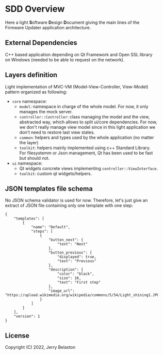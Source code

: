 # SDD Overview

Here a light **S**oftware **D**esign **D**ocument giving the main lines of the Firmware Updater application architecture.

## External Dependencies

C++ based application depending on Qt Framework and Open SSL library on Windows (needed to be able to request on the network).

## Layers definition

Light implementation of MVC-VM (Model-View-Controller, View-Model) pattern organized as following:

- `core` namespace:
    - `model`: namespace in charge of the whole model. For now, it only manages the mock server.
	- `controller::Controller`: class managing the model and the view, abstracted way, which allows to split ui/core dependencies. For now, we don't really manage view model since in this light application we don't need to restore last view states.
    - `common`: helpers and types used by the whole application (no matter the layer)
    - `toolkit`: helpers mainly implemented using c++ Standard Library. For filesystemm or Json management, Qt has been used to be fast but should not.
- `ui` namespace:
	- Qt widgets concrete views implementing `controller::ViewInterface`.
    - `toolkit`: custom qt widgets/helpers.

## JSON templates file schema

No JSON schema validator is used for now. Therefore, let's just give an extract of JSON file containing only one template with one step:
```
{
    "templates": [
        {
            "name": "Default",
            "steps": [
                {
                    "button_next": {
                        "text": "Next"
                    },
                    "button_previous": {
                        "displayed": true,
                        "text": "Previous"
                    },
                    "description": {
                        "color": "black",
                        "size": 16,
                        "text": "First step"
                    },
                    "image_url": "https://upload.wikimedia.org/wikipedia/commons/5/54/Light_shining1.JPG"
                }
            ]
        }
    ],
    "version": 1
}
```

## License

Copyright (C) 2022, Jerry Belaston